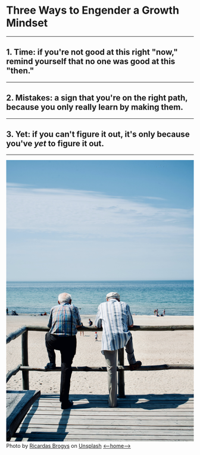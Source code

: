 # Three Ways to Engender a Growth Mindset
---
## 1. Time: if you're not good at this right "now," remind yourself that no one was good at this "then."
---
## 2. Mistakes: a sign that you're on the right path, because you only really learn by making them. 
---
## 3. Yet: if you can't figure it out, it's only because you've _yet_ to figure it out. 
---
![Yet](ricardas-brogys-eIyy_f75B_g-unsplash.jpg)
<span>Photo by <a href="https://unsplash.com/@ricbro?utm_source=unsplash&amp;utm_medium=referral&amp;utm_content=creditCopyText">Ricardas Brogys</a> on <a href="https://unsplash.com/?utm_source=unsplash&amp;utm_medium=referral&amp;utm_content=creditCopyText">Unsplash</a></span>
[<--home-->](README.md)

